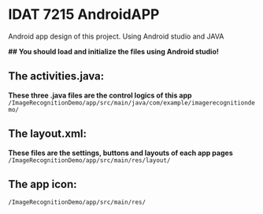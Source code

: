 # IDAT 7215 AndroidAPP
 Android app design of this project. Using Android studio and JAVA
 
**## You should load and initialize the files using Android studio!**

## The activities.java:
**These three .java files are the control logics of this app**\
`/ImageRecognitionDemo/app/src/main/java/com/example/imagerecognitiondemo/`

## The layout.xml:
**These files are the settings, buttons and layouts of each app pages**\
`/ImageRecognitionDemo/app/src/main/res/layout/`

## The app icon:
`/ImageRecognitionDemo/app/src/main/res/`
